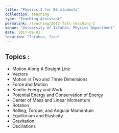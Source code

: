 ```yaml
---
title: "Physics I for BS students"
collection: teaching
type: "Teaching Assistant"
permalink: /teaching/2017-fall-teaching-2
venue: "University of Isfahan, Physics Department"
date: 2017-09-01
location: "Isfahan, Iran"
---
```

Topics :
---------
- Motion Along A Straight Line
- Vectors 
- Motion in Two and Three Dimensions
- Force and Motion
- Kinetic Energy and Work
- Potential Energy and Conservation of Energy
- Center of Mass and Linear Momentum
- Rotation 
- Rolling, Torque, and Angular Momentum
- Equilibrium and Elasticity
- Gravitation 
- Oscillations
